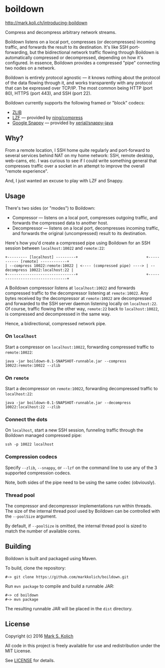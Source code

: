 # boildown

http://mark.koli.ch/introducing-boildown

Compress and decompress arbitrary network streams.

Boildown listens on a local port, compresses (or decompresses) incoming traffic, and forwards the result to its destination.  It's like SSH port-forwarding, but the bidirectional network traffic flowing through Boildown is automatically compressed or decompressed, depending on how it's configured.  In essence, Boildown provides a compressed "pipe" connecting two nodes on a network.

Boildown is entirely protocol agnostic &mdash; it knows nothing about the protocol of the data flowing through it, and works transparently with any protocol that can be expressed over TCP/IP.  The most common being HTTP (port 80), HTTPS (port 443), and SSH (port 22).

Boildown currently supports the following framed or "block" codecs:

* [ZLIB](https://www.ietf.org/rfc/rfc1950.txt)
* [LZF](https://github.com/ning/compress/wiki/LZFFormat) &mdash; provided by [ning/compress](https://github.com/ning/compress)
* [Google Snappy](http://google.github.io/snappy/) &mdash; provided by [xerial/snappy-java](https://github.com/xerial/snappy-java)

## Why?

From a remote location, I SSH home quite regularly and port-forward to several services behind NAT on my home network: SSH, remote desktop, web-cams, etc.  I was curious to see if I could write something general that compresses traffic over a socket in an attempt to improve the overall "remote experience".

And, I just wanted an excuse to play with LZF and Snappy.

## Usage

There's two sides (or "modes") to Boildown:

* Compressor &mdash; listens on a local port, compresses outgoing traffic, and forwards the compressed data to another host.
* Decompressor &mdash; listens on a local port, decompresses incoming traffic, and forwards the original (uncompressed) result to its destination.

Here's how you'd create a compressed pipe using Boildown for an SSH session between `localhost:10022` and `remote:22`:

```
+--------- [localhost] ---------+                               +----------- [remote] ------------+
| --compress 10022:remote:10022 | <---- (compressed pipe) ----> | --decompress 10022:localhost:22 |
+-------------------------------+                               +---------------------------------+
```

A Boildown compressor listens at `localhost:10022` and forwards compressed traffic to the decompressor listening at `remote:10022`.  Any bytes received by the decompressor at `remote:10022` are decompressed and forwarded to the SSH server daemon listening locally on `localhost:22`.  Of course, traffic flowing the other way, `remote:22` back to `localhost:10022`, is compressed and decompressed in the same way.

Hence, a bidirectional, compressed network pipe.

### On `localhost`

Start a compressor on `localhost:10022`, forwarding compressed traffic to `remote:10022`:

```
java -jar boildown-0.1-SNAPSHOT-runnable.jar --compress 10022:remote:10022 --zlib
```

### On `remote`

Start a decompressor on `remote:10022`, forwarding decompressed traffic to `localhost:22`:

```
java -jar boildown-0.1-SNAPSHOT-runnable.jar --decompress 10022:localhost:22 --zlib
```

### Connect the dots

On `localhost`, start a new SSH session, funneling traffic through the Boildown managed compressed pipe:

```
ssh -p 10022 localhost
```

### Compression codecs

Specify `--zlib`, `--snappy`, or `--lzf` on the command line to use any of the 3 supported compression codecs.

Note, both sides of the pipe need to be using the same codec (obviously).

### Thread pool

The compressor and decompressor implementations run within threads.  The size of the internal thread pool used by Boildown can be controlled with the `--poolSize` argument.

By default, if `--poolSize` is omitted, the internal thread pool is sized to match the number of available cores. 

## Building

Boildown is built and packaged using Maven.

To build, clone the repository:

```
#~> git clone https://github.com/markkolich/boildown.git
```

Run `mvn package` to compile and build a runnable JAR:

```
#~> cd boildown
#~> mvn package
```

The resulting runnable JAR will be placed in the `dist` directory.

## License

Copyright (c) 2016 <a href="http://mark.koli.ch">Mark S. Kolich</a>

All code in this project is freely available for use and redistribution under the MIT License.

See <a href="https://github.com/markkolich/boildown/blob/master/LICENSE">LICENSE</a> for details.
